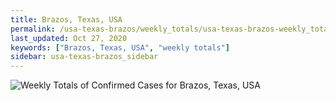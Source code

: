 ```yaml
---
title: Brazos, Texas, USA
permalink: /usa-texas-brazos/weekly_totals/usa-texas-brazos-weekly_totals.html
last_updated: Oct 27, 2020
keywords: ["Brazos, Texas, USA", "weekly totals"]
sidebar: usa-texas-brazos_sidebar
---
```


![Weekly Totals of Confirmed Cases for Brazos, Texas, USA](/covid_tracker/images/graphs/usa-texas-brazos-weekly_totals_graph.png)

